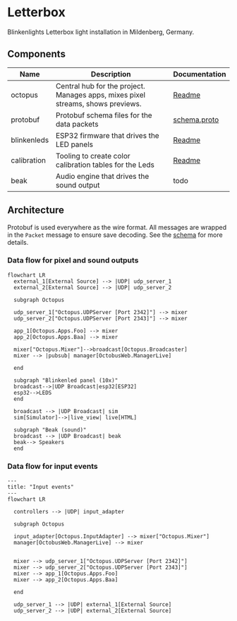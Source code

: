 # Letterbox
Blinkenlights Letterbox light installation in Mildenberg, Germany.

## Components

| Name | Description | Documentation |
| ---- | ------------| ------------- |
| octopus | Central hub for the project. <br/>Manages apps, mixes pixel streams, shows previews. | [Readme](./octopus/README.md)
| protobuf | Protobuf schema files for the data packets | [schema.proto](./protobuf/schema.proto)
| blinkenleds | ESP32 firmware that drives the LED panels | [Readme](./blinkenleds/README.md)
| calibration | Tooling to create color calibration tables for the Leds | [Readme](./calibration/README.md)
| beak | Audio engine that drives the sound output | todo

## Architecture

Protobuf is used everywhere as the wire format. All messages are wrapped in the `Packet` message to ensure save decoding. See the [schema](./protobuf/schema.proto) for more details.

### Data flow for pixel and sound outputs

```mermaid 
flowchart LR
  external_1[External Source] --> |UDP| udp_server_1
  external_2[External Source] --> |UDP| udp_server_2

  subgraph Octopus
  
  udp_server_1["Octopus.UDPServer [Port 2342]"] --> mixer
  udp_server_2["Octopus.UDPServer [Port 2343]"] --> mixer

  app_1[Octopus.Apps.Foo] --> mixer
  app_2[Octopus.Apps.Baa] --> mixer

  mixer["Octopus.Mixer"]-->broadcast[Octopus.Broadcaster]
  mixer --> |pubsub| manager[OctobusWeb.ManagerLive]

  end

  subgraph "Blinkenled panel (10x)"
  broadcast-->|UDP Broadcast|esp32[ESP32]
  esp32-->LEDS
  end

  broadcast --> |UDP Broadcast| sim
  sim[Simulator]-->|live_view| live[HTML]

  subgraph "Beak (sound)"
  broadcast --> |UDP Broadcast| beak
  beak--> Speakers
  end
```


### Data flow for input events


```mermaid 
---
title: "Input events"
---
flowchart LR

  controllers --> |UDP| input_adapter

  subgraph Octopus
  
  input_adapter[Octopus.InputAdapter] --> mixer["Octopus.Mixer"]
  manager[OctobusWeb.ManagerLive] --> mixer


  mixer --> udp_server_1["Octopus.UDPServer [Port 2342]"]
  mixer --> udp_server_2["Octopus.UDPServer [Port 2343]"]
  mixer --> app_1[Octopus.Apps.Foo]
  mixer --> app_2[Octopus.Apps.Baa]

  end

  udp_server_1 --> |UDP| external_1[External Source]
  udp_server_2 --> |UDP| external_2[External Source]
```
